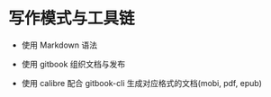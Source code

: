 # 写作模式与工具链

* 使用 Markdown 语法

* 使用 gitbook 组织文档与发布

* 使用 calibre 配合 gitbook-cli 生成对应格式的文档(mobi, pdf, epub)
